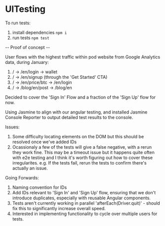 # UITesting

To run tests:
1. install dependencies `npm i`
2. run tests `npm test`

-- Proof of concept --

User flows with the highest traffic within pod website from Google Analytics data, during January:

1. / -> /en/login -> wallet
2. / -> /en/signup (through the 'Get Started' CTA)
3. / -> /en/price/btc -> /en/login
4. / -> /blog/en/post -> /blog/en

Decided to cover the 'Sign In' Flow and a fraction of the 'Sign Up' flow for now.

Using Jasmine to align with our angular testing, and installed Jasmine Console Reporter to output detailed test results to the console.

Issues:

1. Some difficulty locating elements on the DOM but this should be resolved once we've added IDs
2. Ocassionaly a few of the tests will give a false negative, with a rerun they work fine. This may be a timeout issue but it happens quite often with e2e testing and I think it's worth figuring out how to cover these irregularites. e.g. If the tests fail, rerun the tests to confirm there's actually an issue.

Going Forwards:

1. Naming convention for IDs
2. Add IDs relevant to 'Sign In' and 'Sign Up' flow, ensuring that we don't introduce duplicates, especially with reusable Angular components.
3. Tests aren't currently working in parallel 'afterEach(Driver.quit)' - should fix this to significantly increase overall speed.
4. Interested in implementing functionality to cycle over multiple users for tests.
